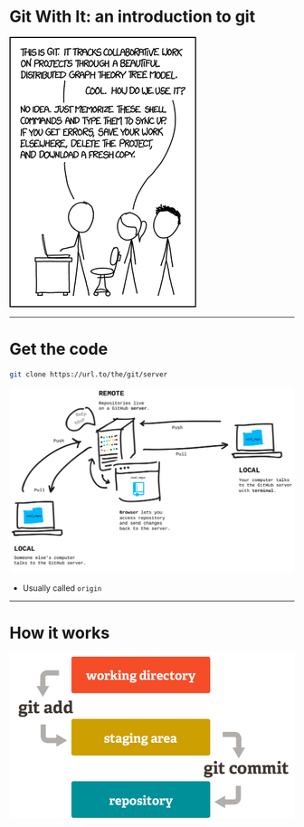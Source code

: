 # Git With It: an introduction to git

![XKCD](/images/xkcd.png)

---

# Get the code

```bash
git clone https://url.to/the/git/server
```

![Remote](/images/remote.png)

- Usually called `origin`

---

# How it works

![Git](/images/git.png)
